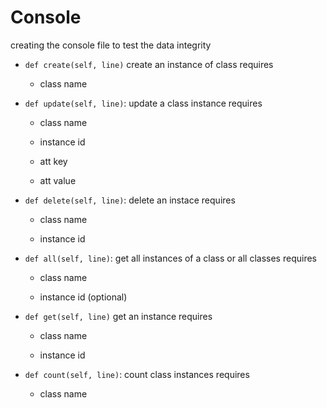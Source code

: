 # Console

creating the console file to test the data integrity

- `def create(self, line)` create an instance of class
  requires
  
  - class name

- `def update(self, line)`: update a class instance
  requires
  
  - class name
  
  - instance id
  
  - att key
  
  - att value

- `def delete(self, line)`: delete an instace
  requires
  
  - class name
  
  - instance id

- `def all(self, line)`: get all instances of a class or all classes
  requires
  
  - class name
  
  - instance id (optional)

- `def get(self, line)` get an instance
  requires
  
  - class name
  
  - instance id

- `def count(self, line)`: count class instances
  requires
  
  - class name
